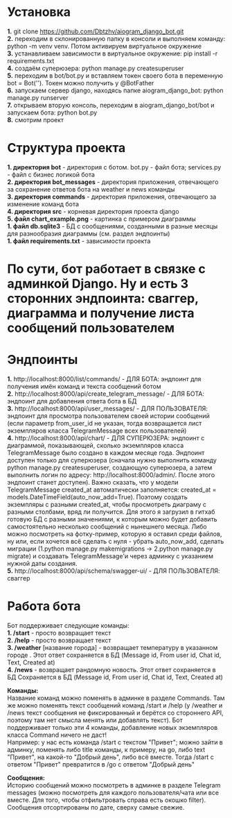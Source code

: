# Установка
**1.** git clone https://github.com/Dbtzhv/aiogram_django_bot.git <br>
**2.** переходим в склонированную папку в консоли и выполняем команду: python -m venv venv. Потом активируем виртуальное окружение<br>
**3.** устанавливаем зависимости в виртуальное окружение: pip install -r requirements.txt <br>
**4.** создаём суперюзера: python manage.py createsuperuser <br>
**5.** переходим в bot/bot.py и вставляем токен своего бота в переменную bot = Bot(''). Токен можно получить у @BotFather <br>
**6.** запускаем сервер django, находясь папке aiogram_django_bot: python manage.py runserver <br>
**7.** открываем вторую консоль, переходим в aiogram_django_bot/bot и запускаем бота: python bot.py <br>
**8.** смотрим проект

# Структура проекта <br>
**1. директория bot** - директория с ботом. bot.py - файл бота; services.py - файл с бизнес логикой бота <br>
**2. директория bot_messages** - директория приложения, отвечающего за сохранение ответов бота на weather и news команды <br>
**3. директория commands** - директория приложения, отвечающего за изменение команд бота <br>
**4. директория src** - корневая директория проекта django <br>
**5. файл chart_example.png** - картинка с примером диаграммы <br>
**1. файл db.sqlite3** - БД c сообщениями, созданными в разные месяцы для разнообразия диаграммы (см. раздел эндпоинты) <br>
**1. файл requirements.txt** - зависимости проекта <br>

# По сути, бот работает в связке с админкой Django. Ну и есть 3 сторонних эндпоинта: сваггер, диаграмма и получение листа сообщений пользователем

# Эндпоинты 

**1.** http://localhost:8000/list/commands/ - ДЛЯ БОТА: эндпоинт для получения имён команд и текста сообщений ботом <br>
**2.** http://localhost:8000/api/create_telegram_message/ - ДЛЯ БОТА: эндпоинт для добавления ответа бота в БД <br>
**3.** http://localhost:8000/api/user_messages/ - ДЛЯ ПОЛЬЗОВАТЕЛЯ: эндпоинт для просмотра пользователем своей истории сообщений (если параметр from_user_id не указан, тогда возвращается лист экземпляров класса TelegramMessage всех пользователей) <br>
**4.** http://localhost:8000/api/chart/ - ДЛЯ СУПЕРЮЗЕРА: эндпоинт с диаграммой, показывающей, сколько экземпляров класса TelegramMessage было создано в каждом месяце года. Эндпоинт доступен только для суперюзера (сначала нужно выполнить команду python manage.py createsuperuser, создающую суперюзера, а затем выполнить логин по адресу: http://localhost:8000/admin/. После этого эндпоинт станет доступен). Важно сказать, что у модели TelegramMessage created_at автоматически заполняется: created_at = models.DateTimeField(auto_now_add=True). Поэтому создать экземпляры с разными created_at, чтобы просмотреть диаграму с разными столбами, вряд ли получится. Для этого я загрузил в гитхаб готовую БД с разными значениями, к которым можно будет добавить самостоятельно несколько сообщений с нынешнего месяца. Либо можно посмотреть на фотку-пример, которую я оставил среди файлов, ну или, если хочется всё сделать с нуля - убрать auto_now_add, сделать миграции (1.python manage.py makemigrations -> 2.python manage.py migrate) и создавать TelegramMessage'и через админку с указанием нужной даты создания.  <br>
**5.** http://localhost:8000/api/schema/swagger-ui/ - ДЛЯ ПОЛЬЗОВАТЕЛЯ: сваггер

# Работа бота

Бот поддерживает следующие команды: <br>
**1. /start** - просто возвращает текст <br>
**2. /help** -  просто возвращает текст <br>
**3. /weather** [название города] - возвращает температуру в указанном городе . Этот ответ сохраняется в БД  (Message id, From user id, Chat id, Text, Created at) <br>
**4. /news** - возвращает рандомную новость. Этот ответ сохраняется в БД Сохраняется в БД  (Message id, From user id, Chat id, Text, Created at) <br>

**Команды:** <br> Название команд можно поменять в админке в разделе Commands. Там же можно поменять текст сообщений команд /start и /help (у /weather и /news текст сообщения не фиксированный и берётся со стороннего API, поэтому там нет смысла менять или добавлять текст). Бот поддерживает только эти 4 команды, добавление новых экземпляров класса Command ничего не даст! <br>
Например: у нас есть команда /start с текстом "Привет"; можно зайти в админку, поменять либо title команды, к примеру, на go, либо text "Привет", на какой-то "Добрый день", либо всё вместе. Тогда /start с ответом "Привет" превратится в /go с ответом "Добрый день" <br>

**Сообщения:** <br> Историю сообщений можно посмотреть в админке в разделе Telegram messages (можно посмотреть для каждого пользователя/чата или все вместе. Для того, чтобы отфильтровать справа есть окошко filter). Сообщения отсортированы по дате, сверху самые свежие.

